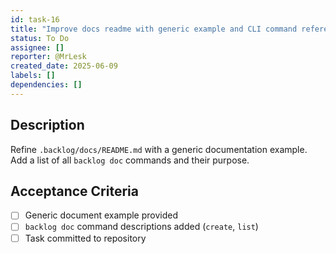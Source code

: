 ```yaml
---
id: task-16
title: "Improve docs readme with generic example and CLI command reference"
status: To Do
assignee: []
reporter: @MrLesk
created_date: 2025-06-09
labels: []
dependencies: []
---
```


## Description

Refine `.backlog/docs/README.md` with a generic documentation example. Add a list of all `backlog doc` commands and their purpose.

## Acceptance Criteria

- [ ] Generic document example provided
- [ ] `backlog doc` command descriptions added (`create`, `list`)
- [ ] Task committed to repository
